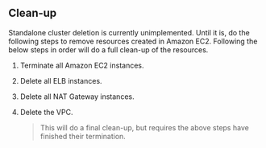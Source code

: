 ## Clean-up

Standalone cluster deletion is currently unimplemented. Until it is, do the
following steps to remove resources created in Amazon EC2. Following the below steps in order will do a full clean-up of the resources.

1. Terminate all Amazon EC2 instances.

1. Delete all ELB instances.

1. Delete all NAT Gateway instances.

1. Delete the VPC.

    > This will do a final clean-up, but requires the above steps have finished
    > their termination.
